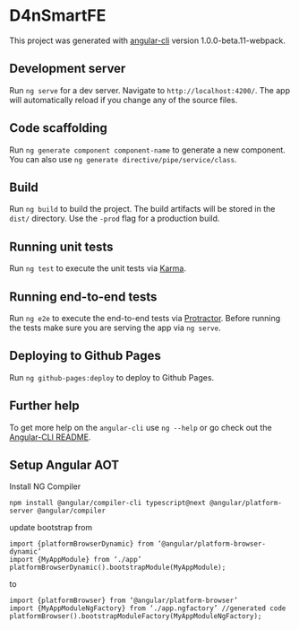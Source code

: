 # D4nSmartFE

This project was generated with [angular-cli](https://github.com/angular/angular-cli) version 1.0.0-beta.11-webpack.

## Development server
Run `ng serve` for a dev server. Navigate to `http://localhost:4200/`. The app will automatically reload if you change any of the source files.

## Code scaffolding

Run `ng generate component component-name` to generate a new component. You can also use `ng generate directive/pipe/service/class`.

## Build

Run `ng build` to build the project. The build artifacts will be stored in the `dist/` directory. Use the `-prod` flag for a production build.

## Running unit tests

Run `ng test` to execute the unit tests via [Karma](https://karma-runner.github.io).

## Running end-to-end tests

Run `ng e2e` to execute the end-to-end tests via [Protractor](http://www.protractortest.org/). 
Before running the tests make sure you are serving the app via `ng serve`.

## Deploying to Github Pages

Run `ng github-pages:deploy` to deploy to Github Pages.

## Further help

To get more help on the `angular-cli` use `ng --help` or go check out the [Angular-CLI README](https://github.com/angular/angular-cli/blob/master/README.md).

## Setup Angular AOT

Install NG Compiler

`npm install @angular/compiler-cli typescript@next @angular/platform-server @angular/compiler`

update bootstrap from 

```
import {platformBrowserDynamic} from ‘@angular/platform-browser-dynamic’
import {MyAppModule} from ‘./app’
platformBrowserDynamic().bootstrapModule(MyAppModule);
```

to

```
import {platformBrowser} from ‘@angular/platform-browser’
import {MyAppModuleNgFactory} from ‘./app.ngfactory’ //generated code
platformBrowser().bootstrapModuleFactory(MyAppModuleNgFactory);
```



